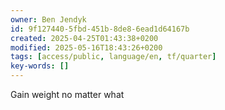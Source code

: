 ```yaml
---
owner: Ben Jendyk
id: 9f127440-5fbd-451b-8de8-6ead1d64167b
created: 2025-04-25T01:43:38+0200
modified: 2025-05-16T18:43:26+0200
tags: [access/public, language/en, tf/quarter]
key-words: []
---
```


Gain weight no matter what